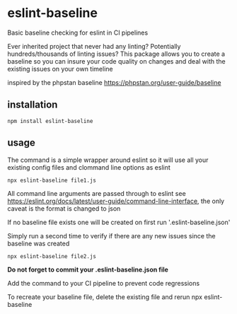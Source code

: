 
# eslint-baseline
Basic baseline checking for eslint in CI pipelines

Ever inherited project that never had any linting?  Potentially hundreds/thousands of linting issues?  This package allows you to create a baseline so you can insure your code quality on changes and deal with the existing issues on your own timeline

inspired by the phpstan baseline https://phpstan.org/user-guide/baseline

## installation
```npm install eslint-baseline```
## usage
The command is a simple wrapper around eslint so it will use all your existing config files and clommand line options as eslint

```npx eslint-baseline file1.js ```

All command line arguments are passed through to eslint see https://eslint.org/docs/latest/user-guide/command-line-interface, the only caveat is the format is changed to json

If no baseline file exists  one will be created on first run '.eslint-baseline.json' 

Simply run a second time to verify if there are any new issues since the baseline was created

```npx eslint-baseline file2.js ```

**Do not forget to commit your .eslint-baseline.json file**

Add the command to your CI pipeline to prevent code regressions

To recreate your baseline file, delete the existing file and rerun npx eslint-baseline

